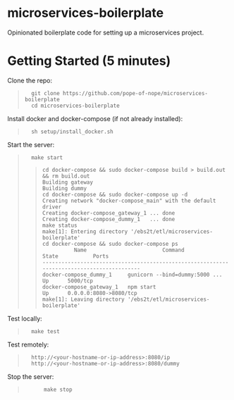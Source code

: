 # microservices-boilerplate
Opinionated boilerplate code for setting up a microservices project.

# Getting Started (5 minutes)
Clone the repo:
> 		git clone https://github.com/pope-of-nope/microservices-boilerplate
> 		cd microservices-boilerplate

Install docker and docker-compose (if not already installed):
> 		sh setup/install_docker.sh

Start the server:
>   	make start
>>     cd docker-compose && sudo docker-compose build > build.out && rm build.out
>>     Building gateway
>>     Building dummy
>>     cd docker-compose && sudo docker-compose up -d
>>     Creating network "docker-compose_main" with the default driver
>>     Creating docker-compose_gateway_1 ... done
>>     Creating docker-compose_dummy_1   ... done
>>     make status
>>     make[1]: Entering directory '/ebs2t/etl/microservices-boilerplate'
>>     cd docker-compose && sudo docker-compose ps
>>               Name                        Command               State           Ports
>>     ------------------------------------------------------------------------------------------
>>     docker-compose_dummy_1     gunicorn --bind=dummy:5000 ...   Up      5000/tcp
>>     docker-compose_gateway_1   npm start                        Up      0.0.0.0:8080->8080/tcp
>>     make[1]: Leaving directory '/ebs2t/etl/microservices-boilerplate'

Test locally:
>   	make test

Test remotely:
>  		http://<your-hostname-or-ip-address>:8080/ip
>  		http://<your-hostname-or-ip-address>:8080/dummy

Stop the server:
>			make stop
